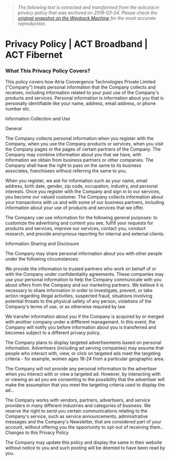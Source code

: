 > *The following text is extracted and transformed from the actcorp.in privacy policy that was archived on 2019-03-24. Please check the [original snapshot on the Wayback Machine](https://web.archive.org/web/20190324064554id_/https%3A//www.actcorp.in/legal/privacy-policy) for the most accurate reproduction.*

# Privacy Policy | ACT Broadband | ACT Fibernet

### What This Privacy Policy Covers?

This policy covers how Atria Convergence Technologies Private Limited ("Company") treats personal information that the Company collects and receives, including information related to your past use of the Company's products and services. Personal information is information about you that is personally identifiable like your name, address, email address, or phone number etc.

Information Collection and Use

General

The Company collects personal information when you register with the Company, when you use the Company products or services, when you visit the Company pages or the pages of certain partners of the Company. The Company may combine information about you that we have, with information we obtain from business partners or other companies. The Company shall have the right to pass on the same to its business associates, franchisees without referring the same to you.

When you register, we ask for information such as your name, email address, birth date, gender, zip code, occupation, industry, and personal interests. Once you register with the Company and sign in to our services, you become our valued customer. The Company collects information about your transactions with us and with some of our business partners, including information about your use of products and services that we offer.

The Company can use information for the following general purposes: to customize the advertising and content you see, fulfill your requests for products and services, improve our services, contact you, conduct research, and provide anonymous reporting for internal and external clients.

Information Sharing and Disclosure

The Company may share personal information about you with other people under the following circumstances:

We provide the information to trusted partners who work on behalf of or with the Company under confidentiality agreements. These companies may use your personal information to help the Company communicate with you about offers from the Company and our marketing partners. We believe it is necessary to share information in order to investigate, prevent, or take action regarding illegal activities, suspected fraud, situations involving potential threats to the physical safety of any person, violations of the Company's terms of use, or as otherwise required by law.

We transfer information about you if the Company is acquired by or merged with another company under a diffferent management. In this event, the Company will notify you before information about you is transferred and becomes subject to a different privacy policy.

The Company plans to display targeted advertisements based on personal information. Advertisers (including ad serving companies) may assume that people who interact with, view, or click on targeted ads meet the targeting criteria - for example, women ages 18-24 from a particular geographic area.

The Company will not provide any personal information to the advertiser when you interact with or view a targeted ad. However, by interacting with or viewing an ad you are consenting to the possibility that the advertiser will make the assumption that you meet the targeting criteria used to display the ad...

The Company works with vendors, partners, advertisers, and service providers in many different industries and categories of business. We reserve the right to send you certain communications relating to the Company's service, such as service announcements, administrative messages and the Company's Newsletter, that are considered part of your account, without offering you the opportunity to opt-out of receiving them.. Changes to this Privacy Policy

The Company may update this policy and display the same in their website without notice to you and such posting will be deemed to have been read by you.
